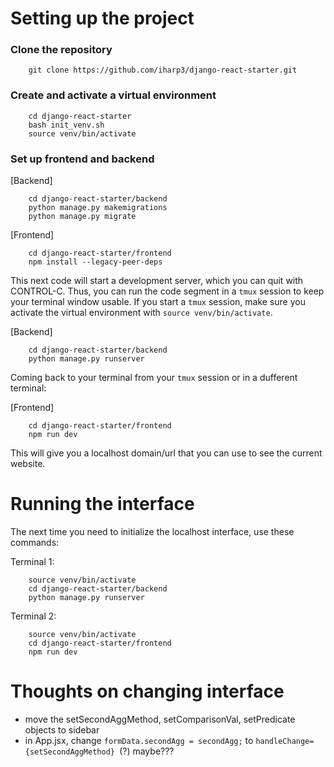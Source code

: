 # Setting up the project

### Clone the repository

        git clone https://github.com/iharp3/django-react-starter.git

### Create and activate a virtual environment

        cd django-react-starter
        bash init_venv.sh
        source venv/bin/activate

### Set up frontend and backend

[Backend]

        cd django-react-starter/backend
        python manage.py makemigrations
        python manage.py migrate

[Frontend]

        cd django-react-starter/frontend
        npm install --legacy-peer-deps

This next code will start a development server, which you can quit with CONTROL-C. Thus, you can run the code segment in a `tmux` session to keep your terminal window usable. If you start a `tmux` session, make sure you activate the virtual environment with `source venv/bin/activate`.

[Backend]

        cd django-react-starter/backend
        python manage.py runserver
    
Coming back to your terminal from your `tmux` session or in a dufferent terminal:

[Frontend]

        cd django-react-starter/frontend
        npm run dev
    
This will give you a localhost domain/url that you can use to see the current website.

# Running the interface

The next time you need to initialize the localhost interface, use these commands:

Terminal 1:

        source venv/bin/activate
        cd django-react-starter/backend
        python manage.py runserver

Terminal 2:

        source venv/bin/activate
        cd django-react-starter/frontend
        npm run dev

<!-- # Editing the interface

Need to change for dropdown menu 

* App.jsx is the parent
* components are the children that pass information to the parent


Adding different plots to the tabs:
In three_plots.jsx
* import `NewPlot` (the name of the new plot) from the file you define it it: `./NewPlot`.
* add functions `handleNewPlot`, and `newPlotImage` inside `const Tabs = ({})`.

Inside each of the three panels: 
*  add a new tab inside the `<TabMui> </TabMui>` object.

                <Tab label="Plot Name" />

* add a custom tab panel that displays the plot inside the `</Box> </Box>` object.

                <CustomTabPanel value={tabNum[panel number]} index={[unique index=j]} {...a11yProps(j)}>
                <NewPlot
                    handleNewPlot={handleNewPlot} 
                    newPlotImage={newPlotImage} 
                    handleChange={setSecondAggMethod} <-- only if necessary
                    formData={formData} />
              </CustomTabPanel>

* add a property type for the `handleNewPlot` and `NewPlotImage` you added.

                handleNewPlot: PropTypes.func,
                newPlotImage: PropTypes.object, -->


# Thoughts on changing interface

* move the setSecondAggMethod, setComparisonVal, setPredicate objects to sidebar
* in App.jsx, change `formData.secondAgg = secondAgg;` to `handleChange={setSecondAggMethod} `(?) maybe???



